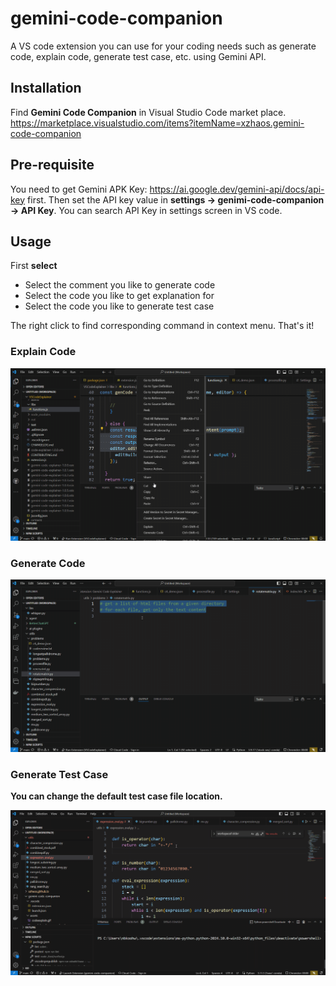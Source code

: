 # gemini-code-companion
A VS code extension you can use for your coding needs such as generate code, explain code, generate test case, etc. using Gemini API. 

## Installation

Find **Gemini Code Companion** in Visual Studio Code market place. https://marketplace.visualstudio.com/items?itemName=xzhaos.gemini-code-companion

## Pre-requisite

You need to get Gemini APK Key: https://ai.google.dev/gemini-api/docs/api-key first. Then set the API key value in **settings -> genimi-code-companion -> API Key**. You can search API Key in settings screen in VS code. 

## Usage

First **select**
- Select the comment you like to generate code
- Select the code you like to get explanation for
- Select the code you like to generate test case

The right click to find corresponding command in context menu. That's it!

### Explain Code

![Explain code example](https://github.com/xzhaos/gemini-code-companion/blob/main/assets/codeexplain.gif?raw=true)

### Generate Code

![Generate code example](https://github.com/xzhaos/gemini-code-companion/blob/main/assets/gencode.gif?raw=true)

### Generate Test Case

**You can change the default test case file location.**

![Generate test case example](https://github.com/xzhaos/gemini-code-companion/blob/main/assets/gentest.gif?raw=true)


